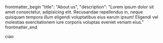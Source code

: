 frontmatter_begin
    "title": "About us",
    "description": "Lorem ipsum dolor sit amet consectetur, adipisicing elit. Recusandae repellendus in, neque quisquam tempora illum eligendi voluptatibus eius earum ipsum! Eligendi vel molestias exercitationem iure corporis voluptas eveniet veniam eius."
frontmatter_end


ciao